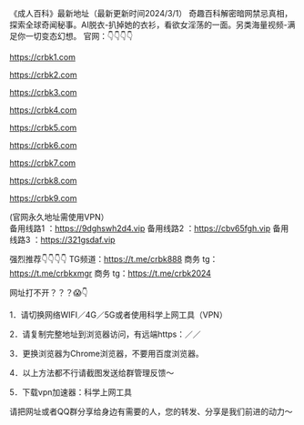 《成人百科》最新地址（最新更新时间2024/3/1）
奇趣百科解密暗网禁忌真相，探索全球奇闻秘事。AI脱衣-扒掉她的衣衫，看欲女淫荡的一面。另类海量视频-满足你一切变态幻想。
官网：👇👇👇👇


https://crbk1.com

https://crbk2.com

https://crbk3.com

https://crbk4.com

https://crbk5.com

https://crbk6.com

https://crbk7.com

https://crbk8.com

https://crbk9.com


(官网永久地址需使用VPN）   
备用线路1 ：https://9dghswh2d4.vip
备用线路2 ：https://cbv65fgh.vip
备用线路3 ：https://321gsdaf.vip

强烈推荐👇👇👇👇
TG频道：https://t.me/crbk888
商务 tg：https://t.me/crbkxmgr
商务 tg：https://t.me/crbk2024

网址打不开？？？😱👇

1．请切换网络WIFI／4G／5G或者使用科学上网工具（VPN）

2．请复制完整地址到浏览器访问，有远端https：／／

3．更换浏览器为Chrome浏览器，不要用百度浏览器。

4．以上方法都不行请截图发送给群管理反馈～

5．下载vpn加速器：科学上网工具

请把网址或者QQ群分享给身边有需要的人，您的转发、分享是我们前进的动力～


